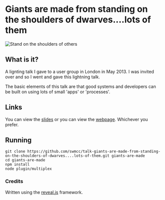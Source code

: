 # Giants are made from standing on the shoulders of dwarves....lots of them

![Stand on the shoulders of others](http://f.cl.ly/items/1a1s2C270C3d000k3p3N/on-shoulder-of-giants-3.jpg "Stand on the shoulders of others")

## What is it?

A lignting talk I gave to a user group in London in May 2013. I was invited over and so I went and gave this lightning 
talk.

The basic elements of this talk are that good systems and developers can be built on using lots of small 
'apps' or 'processes'.

## Links

You can view the [slides](https://speakerdeck.com/swmcc/giants-are-made-by-standing-on-the-shoulders-of-dwarves-dot-dot-dot-lots-of-them) or you can view the [webpage](http://giants-are-made.talks.swm.cc/). Whichever you prefer.


## Running

```
git clone https://github.com/swmcc/talk-giants-are-made-from-standing-on-the-shoulders-of-dwarves....lots-of-them.git giants-are-made
cd giants-are-made
npm install
node plugin/multiplex
```

### Credits

Written using the [reveal.js](https://github.com/hakimel/reveal.js/) framework.

